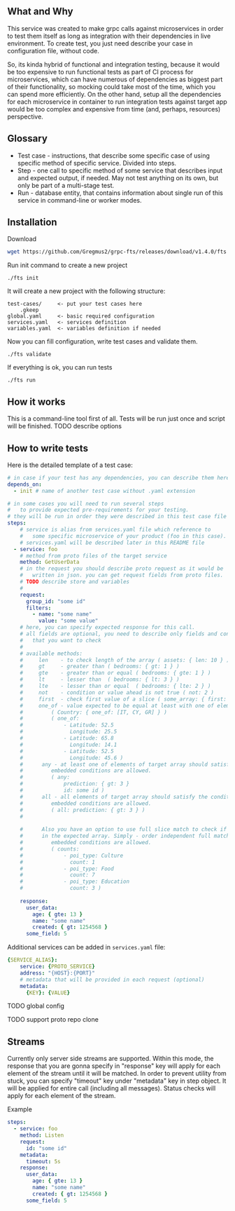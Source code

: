 ## What and Why

This service was created to make grpc calls against microservices in order to
test them itself as long as integration with their dependencies in live environment.
To create test, you just need describe your case in configuration file, without code.

So, its kinda hybrid of functional and integration testing, because it would be too
expensive to run functional tests as part of CI process for microservices, which can
have numerous of dependencies as biggest part of their functionality, so mocking could
take most of the time, which you can spend more efficiently. On the other hand,
setup all the dependencies for each microservice in container to run integration tests against
target app would be too complex and expensive from time (and, perhaps, resources) perspective.

## Glossary

* Test case - instructions, that describe some specific case of using specific method of
  specific service. Divided into steps.
* Step - one call to specific method of some service that describes input and expected output,
  if needed. May not test anything on its own, but only be part of a multi-stage test.
* Run - database entity, that contains information about single run of this service in command-line or
  worker modes.

## Installation

Download
```bash
wget https://github.com/Gregmus2/grpc-fts/releases/download/v1.4.0/fts
```
Run init command to create a new project
```shell
./fts init
```

It will create a new project with the following structure:
```
test-cases/     <- put your test cases here
    .gkeep  
global.yaml     <- basic required configuration
services.yaml   <- services definition
variables.yaml  <- variables definition if needed
```

Now you can fill configuration, write test cases and validate them.
```shell
./fts validate
```

If everything is ok, you can run tests
```shell
./fts run
```

## How it works

This is a command-line tool first of all. Tests will be run just once and script will be finished.
TODO describe options 

## How to write tests

Here is the detailed template of a test case:
```yaml
# in case if your test has any dependencies, you can describe them here
depends_on:
  - init # name of another test case without .yaml extension

# in some cases you will need to run several steps 
#   to provide expected pre-requirements for your testing.
# they will be run in order they were described in this test case file
steps:
    # service is alias from services.yaml file which reference to 
    #   some specific microservice of your product (foo in this case).
    # services.yaml will be described later in this README file
  - service: foo
    # method from proto files of the target service
    method: GetUserData
    # in the request you should describe proto request as it would be
    #   written in json. you can get request fields from proto files.
    # TODO describe store and variables
    # 
    request:
      group_id: "some id"
      filters:
        - name: "some name"
          value: "some value"
    # here, you can specify expected response for this call. 
    # all fields are optional, you need to describe only fields and conditions
    #   that you want to check
    #
    # available methods:
    #     len    - to check length of the array ( assets: { len: 10 } )
    #     gt     - greater than ( bedrooms: { gt: 1 } )
    #     gte    - greater than or equal ( bedrooms: { gte: 1 } )
    #     lt     - lesser than  ( bedrooms: { lt: 3 } )
    #     lte    - lesser than or equal  ( bedrooms: { lte: 2 } )
    #     not    - condition or value ahead is not true ( not: 2 )
    #     first  - check first value of a slice ( some_array: { first: 2 } )
    #     one_of - value expected to be equal at least with one of elements
    #         ( Country: { one_of: [IT, CY, GR] } )
    #         ( one_of:
    #             - Latitude: 52.5
    #               Longitude: 25.5
    #             - Latitude: 65.8
    #               Longitude: 14.1
    #             - Latitude: 52.5
    #               Longitude: 45.6 )
    #      any - at least one of elements of target array should satisfy the condition.
    #         embedded conditions are allowed.
    #         ( any:
    #             prediction: { gt: 3 }
    #             id: some id )
    #      all - all elements of target array should satisfy the condition
    #         embedded conditions are allowed.
    #         ( all: prediction: { gt: 3 } )
    #      
    
    #      Also you have an option to use full slice match to check if all elements of target array are present 
    #      in the expected array. Simply - order independent full match of arrays.
    #         embedded conditions are allowed.
    #         ( counts:
    #             - poi_type: Culture
    #               count: 1
    #             - poi_type: Food
    #               count: 7
    #             - poi_type: Education
    #               count: 3 )
    
    response:
      user_data:
        age: { gte: 13 }
        name: "some name"
        created: { gt: 1254568 }
      some_field: 5
```

Additional services can be added in `services.yaml` file:
```yaml
{SERVICE_ALIAS}:
    service: {PROTO_SERVICE}
    address: "{HOST}:{PORT}"
    # metadata that will be provided in each request (optional)
    metadata:
      {KEY}: {VALUE}
```

TODO global config

TODO support proto repo clone

## Streams

Currently only server side streams are supported. Within this mode, the response that you are gonna specify
in "response" key will apply for each element of the stream until it will be matched. In order to prevent
utility from stuck, you can specify "timeout" key under "metadata" key in step object. It will be applied for entire call (including all messages).
Status checks will apply for each element of the stream.

Example
```yaml
steps:
  - service: foo
    method: Listen
    request:
      id: "some id"
    metadata:
      timeout: 5s
    response:
      user_data:
        age: { gte: 13 }
        name: "some name"
        created: { gt: 1254568 }
      some_field: 5
```
